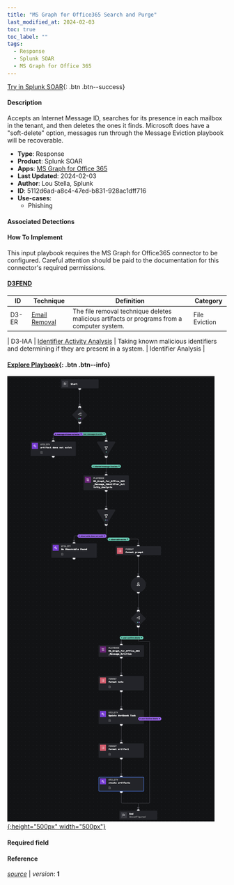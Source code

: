 ```yaml
---
title: "MS Graph for Office365 Search and Purge"
last_modified_at: 2024-02-03
toc: true
toc_label: ""
tags:
  - Response
  - Splunk SOAR
  - MS Graph for Office 365
---
```


[Try in Splunk SOAR](https://www.splunk.com/en_us/software/splunk-security-orchestration-and-automation.html){: .btn .btn--success}

#### Description

Accepts an Internet Message ID, searches for its presence in each mailbox in the tenant, and then deletes the ones it finds. Microsoft does have a &#34;soft-delete&#34; option, messages run through the Message Eviction playbook will be recoverable.

- **Type**: Response
- **Product**: Splunk SOAR
- **Apps**: [MS Graph for Office 365](https://splunkbase.splunk.com/apps?keyword=ms+graph+for+office+365&filters=product%3Asoar)
- **Last Updated**: 2024-02-03
- **Author**: Lou Stella, Splunk
- **ID**: 5112d6ad-a8c4-47ed-b831-928ac1dff716
- **Use-cases**:
  - Phishing

#### Associated Detections


#### How To Implement
This input playbook requires the MS Graph for Office365 connector to be configured.  Careful attention should be paid to the documentation for this connector&#39;s required permissions.


#### [D3FEND](https://d3fend.mitre.org/)

| ID          | Technique   | Definition     | Category       |
| ----------- | ----------- | -------------- | -------------- |
| D3-ER | [Email Removal](https://d3fend.mitre.org/technique/d3f:EmailRemoval) | The file removal technique deletes malicious artifacts or programs from a computer system. | File Eviction |

| D3-IAA | [Identifier Activity Analysis](https://d3fend.mitre.org/technique/d3f:IdentifierActivityAnalysis) | Taking known malicious identifiers and determining if they are present in a system. | Identifier Analysis |

#### [Explore Playbook](https://splunk.github.io/soar-playbook-viewer/?playbook=https://raw.githubusercontent.com/phantomcyber/playbooks/latest/MS_Graph_for_Office_365_Search_and_Purge.json){: .btn .btn--info}

[![explore](https://raw.githubusercontent.com/splunk/security_content/develop/playbooks/MS_Graph_for_Office_365_Search_and_Purge.png){:height="500px" width="500px"}](https://splunk.github.io/soar-playbook-viewer/?playbook=https://raw.githubusercontent.com/phantomcyber/playbooks/latest/MS_Graph_for_Office_365_Search_and_Purge.json)

#### Required field


#### Reference



[*source*](https://github.com/splunk/security_content/tree/develop/playbooks/MS_Graph_for_Office_365_Search_and_Purge.yml) \| *version*: **1**